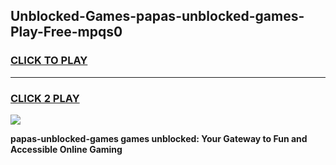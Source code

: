 
## Unblocked-Games-papas-unblocked-games-Play-Free-mpqs0
<h3>
<a href="https://premium76.site?title=papas-unblocked-games&ref=21A">CLICK TO PLAY</a></h3>
<hr>

<h3>
<a href="https://premium76.site?title=papas-unblocked-games&ref=21A">CLICK 2 PLAY</a>
  
</h3>

<a href="https://premium76.site?title=papas-unblocked-games&ref=21A"><img src="https://clearcache.store/games.png"></a>


**papas-unblocked-games games unblocked: Your Gateway to Fun and Accessible Online Gaming**
